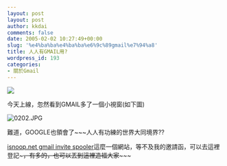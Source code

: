 ```yaml
---
layout: post
layout: post
author: kkdai
comments: false
date: 2005-02-02 10:27:49+00:00
slug: '%e4%ba%ba%e4%ba%ba%e6%9c%89gmail%e7%94%a8'
title: 人人有GMAIL用?
wordpress_id: 193
categories:
- 關於Gmail
---
```


![](http://gmail.google.com/gmail/help/images/logo.gif)

今天上線，忽然看到GMAIL多了一個小視窗(如下圖)

![0202.JPG](http://www.evanlin.com/blog/archives/20050202/0202.JPG)

難道，GOOGLE也領會了~~~人人有功練的世界大同境界??

[isnoop.net gmail invite spooler](http://isnoop.net/gmailomatic.php?PHPSESSID=06a6b683a6a425e6046809f4ec8a87c7)這麼一個網站，等不及我的邀請函，可以去這裡登記~~~，有多的，也可以丟到這裡造福大家~~~~~
